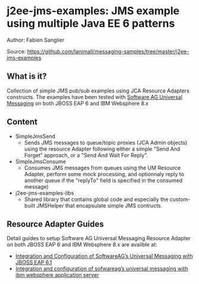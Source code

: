 j2ee-jms-examples: JMS example using multiple Java EE 6 patterns
==============================================================================================

Author: Fabien Sanglier

Source: <https://github.com/lanimall/messaging-samples/tree/master/j2ee-jms-examples>

What is it?
-----------
Collection of simple JMS pub/sub examples using JCA Resource Adapters constructs.
The examples have been tested with [Software AG Universal Messaging](http://www2.softwareag.com/it/products/terracotta/universal_messaging.aspx) 
on both JBOSS EAP 6 and IBM Websphere 8.x

Content
-------

* SimpleJmsSend
  * Sends JMS messages to queue/topic proxies (JCA Admin objects) using the resource Adapter following either a simple "Send And Forget" approach, or a "Send And Wait For Reply".
* SimpleJmsConsume
  * Consumes JMS messages from queues using the UM Resource Adapter, perform some mock processing, and optionnaly reply to another queue if the "replyTo" field is specified in the consumed message)
* j2ee-jms-examples-libs
  * Shared library that contains global code and especially the custom-built JMSHelper that encapsulate simple JMS contructs.
  
Resource Adapter Guides
-----------------------

Detail guides to setup Software AG Universal Messaging Resource Adapter on both JBOSS EAP 6 and IBM Websphere 8.x are availble at:

* [Integration and Configuration of SoftwareAG’s Universal Messaging with JBOSS EAP 6.1](http://techcommunity.softwareag.com/web/guest/pwiki/-/wiki/Main/Integration+and+Configuration+of+SoftwareAG’s+Universal+Messaging+with+JBOSS+EAP+6.1)
* [Integration and configuration of sofwareag’s universal messaging with ibm websphere application server](http://techcommunity.softwareag.com/web/guest/pwiki/-/wiki/Main/integration+and+configuration+of+sofwareag’s+universal+messaging+with+ibm+websphere+application+server)